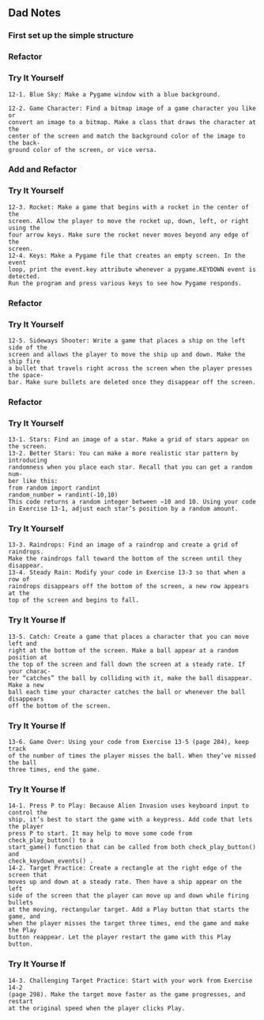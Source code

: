 
## Dad Notes

### First set up the simple structure
### Refactor
### Try It Yourself

    12-1. Blue Sky: Make a Pygame window with a blue background.
    
    12-2. Game Character: Find a bitmap image of a game character you like or
    convert an image to a bitmap. Make a class that draws the character at the
    center of the screen and match the background color of the image to the back-
    ground color of the screen, or vice versa.  

### Add and Refactor

### Try It Yourself
    12-3. Rocket: Make a game that begins with a rocket in the center of the
    screen. Allow the player to move the rocket up, down, left, or right using the
    four arrow keys. Make sure the rocket never moves beyond any edge of the
    screen.
    12-4. Keys: Make a Pygame file that creates an empty screen. In the event
    loop, print the event.key attribute whenever a pygame.KEYDOWN event is detected.
    Run the program and press various keys to see how Pygame responds.
    
### Refactor

### Try It Yourself
    12-5. Sideways Shooter: Write a game that places a ship on the left side of the
    screen and allows the player to move the ship up and down. Make the ship fire
    a bullet that travels right across the screen when the player presses the space-
    bar. Make sure bullets are deleted once they disappear off the screen.
    
### Refactor

### Try It Yourself

    13-1. Stars: Find an image of a star. Make a grid of stars appear on the screen.
    13-2. Better Stars: You can make a more realistic star pattern by introducing
    randomness when you place each star. Recall that you can get a random num-
    ber like this:
    from random import randint
    random_number = randint(-10,10)
    This code returns a random integer between −10 and 10. Using your code
    in Exercise 13-1, adjust each star’s position by a random amount.
    
### Try It Yourself

    13-3. Raindrops: Find an image of a raindrop and create a grid of raindrops.
    Make the raindrops fall toward the bottom of the screen until they disappear.
    13-4. Steady Rain: Modify your code in Exercise 13-3 so that when a row of
    raindrops disappears off the bottom of the screen, a new row appears at the
    top of the screen and begins to fall.
    
### Try It Yourse lf

    13-5. Catch: Create a game that places a character that you can move left and
    right at the bottom of the screen. Make a ball appear at a random position at
    the top of the screen and fall down the screen at a steady rate. If your charac-
    ter “catches” the ball by colliding with it, make the ball disappear. Make a new
    ball each time your character catches the ball or whenever the ball disappears
    off the bottom of the screen.
    
### Try It Yourse lf

    13-6. Game Over: Using your code from Exercise 13-5 (page 284), keep track
    of the number of times the player misses the ball. When they’ve missed the ball
    three times, end the game.
    
### Try It Yourse lf
    14-1. Press P to Play: Because Alien Invasion uses keyboard input to control the
    ship, it’s best to start the game with a keypress. Add code that lets the player
    press P to start. It may help to move some code from check_play_button() to a
    start_game() function that can be called from both check_play_button() and
    check_keydown_events() .
    14-2. Target Practice: Create a rectangle at the right edge of the screen that
    moves up and down at a steady rate. Then have a ship appear on the left
    side of the screen that the player can move up and down while firing bullets
    at the moving, rectangular target. Add a Play button that starts the game, and
    when the player misses the target three times, end the game and make the Play
    button reappear. Let the player restart the game with this Play button.
    
    
### Try It Yourse lf

    14-3. Challenging Target Practice: Start with your work from Exercise 14-2
    (page 298). Make the target move faster as the game progresses, and restart
    at the original speed when the player clicks Play.
    
    